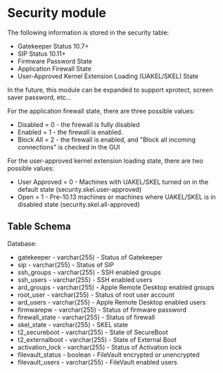 Security module
================


The following information is stored in the security table:


* Gatekeeper Status 10.7+
* SIP Status 10.11+
* Firmware Password State
* Application Firewall State
* User-Approved Kernel Extension Loading (UAKEL/SKEL) State

In the future, this module can be expanded to support xprotect, screen saver password, etc...

For the application firewall state, there are three possible values:
* Disabled = 0 - the firewall is fully disabled
* Enabled = 1 - the firewall is enabled.
* Block All = 2 - the firewall is enabled, and "Block all incoming connections" is checked in the GUI

For the user-approved kernel extension loading state, there are two possible values:
* User Approved = 0 - Machines with UAKEL/SKEL turned on in the default state (security.skel.user-approved)
* Open = 1 - Pre-10.13 machines or machines where UAKEL/SKEL is in disabled state (security.skel.all-approved)

Table Schema
-----

Database:
* gatekeeper - varchar(255) - Status of Gatekeeper
* sip - varchar(255) - Status of SIP
* ssh_groups - varchar(255) - SSH enabled groups
* ssh_users - varchar(255) - SSH enabled users
* ard_groups - varchar(255) - Apple Remote Desktop enabled groups
* root_user - varchar(255) - Status of root user account
* ard_users - varchar(255) - Apple Remote Desktop enabled users
* firmwarepw - varchar(255) - Status of firmware password
* firewall_state - varchar(255) - Status of firewall
* skel_state - varchar(255) - SKEL state
* t2_secureboot - varchar(255) - State of SecureBoot
* t2_externalboot - varchar(255) - State of External Boot
* activation_lock - varchar(255) - Status of Activation lock
* filevault_status - boolean - FileVault encrypted or unencrypted
* filevault_users - varchar(255) - FileVault enabled users